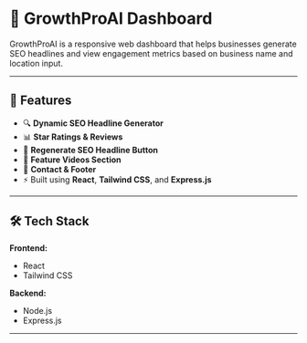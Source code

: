 # 🚀 GrowthProAI Dashboard

GrowthProAI is a responsive web dashboard that helps businesses generate SEO headlines and view engagement metrics based on business name and location input.

---

## 🌟 Features

- 🔍 **Dynamic SEO Headline Generator**
- 📊 **Star Ratings & Reviews**
- 🔁 **Regenerate SEO Headline Button**
- 🎥 **Feature Videos Section**
- 🧾 **Contact & Footer**
- ⚡ Built using **React**, **Tailwind CSS**, and **Express.js**

---

## 🛠️ Tech Stack

**Frontend:**
- React
- Tailwind CSS

**Backend:**
- Node.js
- Express.js

---

